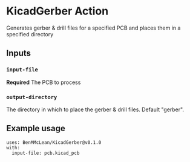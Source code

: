 # KicadGerber Action

Generates gerber & drill files for a specified PCB and places them in a specified directory

## Inputs

### `input-file`

**Required** The PCB to process

### `output-directory`

The directory in which to place the gerber & drill files. Default "gerber".

## Example usage
```
uses: BenMMcLean/KicadGerber@v0.1.0
with:
  input-file: pcb.kicad_pcb
```
